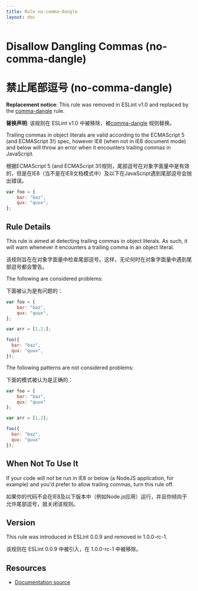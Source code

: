 ```yaml
---
title: Rule no-comma-dangle
layout: doc
---
```

<!-- Note: No pull requests accepted for this file. See README.md in the root directory for details. -->
# Disallow Dangling Commas (no-comma-dangle)

# 禁止尾部逗号 (no-comma-dangle)

**Replacement notice**: This rule was removed in ESLint v1.0 and replaced by the [comma-dangle](comma-dangle) rule.

**替换声明**: 该规则在 ESLint v1.0 中被移除，被[comma-dangle](comma-dangle) 规则替换。

Trailing commas in object literals are valid according to the ECMAScript 5 (and ECMAScript 3!) spec, however IE8 (when not in IE8 document mode) and below will throw an error when it encounters trailing commas in JavaScript.

根据ECMAScript 5 (and ECMAScript 3!)规则，尾部逗号在对象字面量中是有效的，但是在IE8（当不是在IE8文档模式中）及以下在JavaScript遇到尾部逗号会抛出错误。

```js
var foo = {
    bar: "baz",
    qux: "quux",
};
```

## Rule Details

This rule is aimed at detecting trailing commas in object literals. As such, it will warn whenever it encounters a trailing comma in an object literal.

该规则旨在在对象字面量中检查尾部逗号。这样，无论何时在对象字面量中遇到尾部逗号都会警告。

The following are considered problems:

下面被认为是有问题的：

```js
var foo = {
    bar: "baz",
    qux: "quux",
};

var arr = [1,2,];

foo({
  bar: "baz",
  qux: "quux",
});
```

The following patterns are not considered problems:

下面的模式被认为是正确的：

```js
var foo = {
    bar: "baz",
    qux: "quux"
};

var arr = [1,2];

foo({
  bar: "baz",
  qux: "quux"
});
```

## When Not To Use It

If your code will not be run in IE8 or below (a NodeJS application, for example) and you'd prefer to allow trailing commas, turn this rule off.

如果你的代码不会在IE8及以下版本中（例如Node.js应用）运行，并且你倾向于允许尾部逗号，就关闭该规则。

## Version

This rule was introduced in ESLint 0.0.9 and removed in 1.0.0-rc-1.

该规则在 ESLint 0.0.9 中被引入，在  1.0.0-rc-1 中被移除。

## Resources

* [Documentation source](https://github.com/eslint/eslint/tree/master/docs/rules/no-comma-dangle.md)

